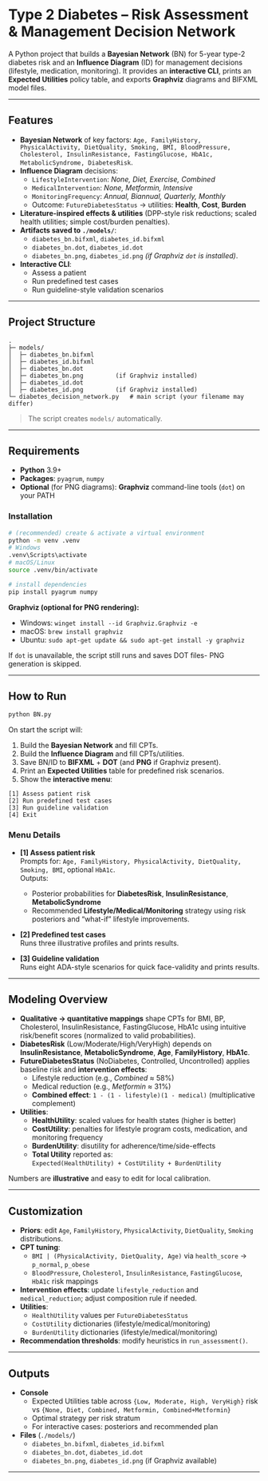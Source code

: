 # Type 2 Diabetes – Risk Assessment & Management Decision Network

A Python project that builds a **Bayesian Network** (BN) for 5-year type-2 diabetes risk and an **Influence Diagram** (ID) for management decisions (lifestyle, medication, monitoring). It provides an **interactive CLI**, prints an **Expected Utilities** policy table, and exports **Graphviz** diagrams and BIFXML model files.

---

## Features

- **Bayesian Network** of key factors:
  `Age, FamilyHistory, PhysicalActivity, DietQuality, Smoking, BMI, BloodPressure, Cholesterol, InsulinResistance, FastingGlucose, HbA1c, MetabolicSyndrome, DiabetesRisk`.
- **Influence Diagram** decisions:
  - `LifestyleIntervention`: *None, Diet, Exercise, Combined*
  - `MedicalIntervention`: *None, Metformin, Intensive*
  - `MonitoringFrequency`: *Annual, Biannual, Quarterly, Monthly*
  - Outcome: `FutureDiabetesStatus` → utilities: **Health**, **Cost**, **Burden**
- **Literature-inspired effects & utilities** (DPP-style risk reductions; scaled health utilities; simple cost/burden penalties).
- **Artifacts saved to `./models/`**:
  - `diabetes_bn.bifxml`, `diabetes_id.bifxml`
  - `diabetes_bn.dot`, `diabetes_id.dot`
  - `diabetes_bn.png`, `diabetes_id.png` *(if Graphviz `dot` is installed)*.
- **Interactive CLI**:
  - Assess a patient
  - Run predefined test cases
  - Run guideline-style validation scenarios

---

## Project Structure

```
.
├─ models/
│  ├─ diabetes_bn.bifxml
│  ├─ diabetes_id.bifxml
│  ├─ diabetes_bn.dot
│  ├─ diabetes_bn.png         (if Graphviz installed)
│  ├─ diabetes_id.dot
│  ├─ diabetes_id.png         (if Graphviz installed)
└─ diabetes_decision_network.py   # main script (your filename may differ)
```
> The script creates `models/` automatically.

---

## Requirements

- **Python** 3.9+
- **Packages**: `pyagrum`, `numpy`
- **Optional** (for PNG diagrams): **Graphviz** command-line tools (`dot`) on your PATH

### Installation

```bash
# (recommended) create & activate a virtual environment
python -m venv .venv
# Windows
.venv\Scripts\activate
# macOS/Linux
source .venv/bin/activate

# install dependencies
pip install pyagrum numpy
```

**Graphviz (optional for PNG rendering):**
- Windows:  `winget install --id Graphviz.Graphviz -e`
- macOS:    `brew install graphviz`
- Ubuntu:   `sudo apt-get update && sudo apt-get install -y graphviz`

If `dot` is unavailable, the script still runs and saves DOT files- PNG generation is skipped.

---

## How to Run

```bash
python BN.py
```

On start the script will:

1. Build the **Bayesian Network** and fill CPTs.  
2. Build the **Influence Diagram** and fill CPTs/utilities.  
3. Save BN/ID to **BIFXML** + **DOT** (and **PNG** if Graphviz present).  
4. Print an **Expected Utilities** table for predefined risk scenarios.  
5. Show the **interactive menu**:

```
[1] Assess patient risk
[2] Run predefined test cases
[3] Run guideline validation
[4] Exit
```

### Menu Details

- **[1] Assess patient risk**  
  Prompts for: `Age, FamilyHistory, PhysicalActivity, DietQuality, Smoking, BMI`, optional `HbA1c`.  
  Outputs:
  - Posterior probabilities for **DiabetesRisk**, **InsulinResistance**, **MetabolicSyndrome**
  - Recommended **Lifestyle/Medical/Monitoring** strategy using risk posteriors and “what-if” lifestyle improvements.

- **[2] Predefined test cases**  
  Runs three illustrative profiles and prints results.

- **[3] Guideline validation**  
  Runs eight ADA-style scenarios for quick face-validity and prints results.

---

## Modeling Overview

- **Qualitative → quantitative mappings** shape CPTs for BMI, BP, Cholesterol, InsulinResistance, FastingGlucose, HbA1c using intuitive risk/benefit scores (normalized to valid probabilities).
- **DiabetesRisk** (Low/Moderate/High/VeryHigh) depends on **InsulinResistance**, **MetabolicSyndrome**, **Age**, **FamilyHistory**, **HbA1c**.
- **FutureDiabetesStatus** (NoDiabetes, Controlled, Uncontrolled) applies baseline risk and **intervention effects**:
  - Lifestyle reduction (e.g., *Combined* ≈ 58%)
  - Medical reduction (e.g., *Metformin* ≈ 31%)
  - **Combined effect**: `1 - (1 - lifestyle)(1 - medical)` (multiplicative complement)
- **Utilities**:
  - **HealthUtility**: scaled values for health states (higher is better)
  - **CostUtility**: penalties for lifestyle program costs, medication, and monitoring frequency
  - **BurdenUtility**: disutility for adherence/time/side-effects  
  - **Total Utility** reported as:  
    `Expected(HealthUtility) + CostUtility + BurdenUtility`

Numbers are **illustrative** and easy to edit for local calibration.

---

## Customization

- **Priors**: edit `Age`, `FamilyHistory`, `PhysicalActivity`, `DietQuality`, `Smoking` distributions.
- **CPT tuning**:
  - `BMI | (PhysicalActivity, DietQuality, Age)` via `health_score` → `p_normal`, `p_obese`
  - `BloodPressure`, `Cholesterol`, `InsulinResistance`, `FastingGlucose`, `HbA1c` risk mappings
- **Intervention effects**: update `lifestyle_reduction` and `medical_reduction`; adjust composition rule if needed.
- **Utilities**:
  - `HealthUtility` values per `FutureDiabetesStatus`
  - `CostUtility` dictionaries (lifestyle/medical/monitoring)
  - `BurdenUtility` dictionaries (lifestyle/medical/monitoring)
- **Recommendation thresholds**: modify heuristics in `run_assessment()`.

---

## Outputs

- **Console**
  - Expected Utilities table across `{Low, Moderate, High, VeryHigh}` risk vs `{None, Diet, Combined, Metformin, Combined+Metformin}`
  - Optimal strategy per risk stratum
  - For interactive cases: posteriors and recommended plan
- **Files** (`./models/`)
  - `diabetes_bn.bifxml`, `diabetes_id.bifxml`
  - `diabetes_bn.dot`, `diabetes_id.dot`
  - `diabetes_bn.png`, `diabetes_id.png` (if Graphviz available)

---

